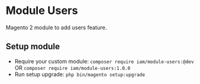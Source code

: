 # Module Users

Magento 2 module to add users feature.

## Setup module

- Require your custom module: `composer require iam/module-users:@dev` OR `composer require iam/module-users:1.0.0`
- Run setup upgrade: `php bin/magento setup:upgrade`
